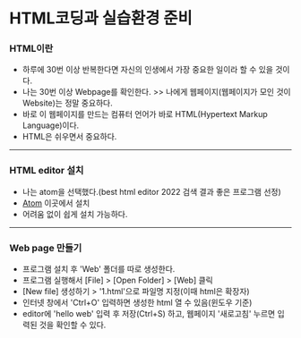 # HTML코딩과 실습환경 준비



### HTML이란

- 하루에 30번 이상 반복한다면 자신의 인생에서 가장 중요한 일이라 할 수 있을 것이다.
- 나는 30번 이상 Webpage를 확인한다. >> 나에게 웹페이지(웹페이지가 모인 것이 Website)는 정말 중요하다.
- 바로 이 웹페이지를 만드는 컴퓨터 언어가 바로 HTML(Hypertext Markup Language)이다.
- HTML은 쉬우면서 중요하다.



---



### HTML editor 설치

- 나는 atom을 선택했다.(best html editor 2022 검색 결과 좋은 프로그램 선정)
- [Atom](https://atom.io/) 이곳에서 설치
- 어려움 없이 쉽게 설치 가능하다.



---



### Web page 만들기

- 프로그램 설치 후 'Web' 폴더를 따로 생성한다.
- 프로그램 실행해서 [File] > [Open Folder] > [Web] 클릭
- [New file] 생성하기 > '1.html'으로 파일명 지정(이때 html은 확장자)
- 인터넷 창에서 'Ctrl+O' 입력하면 생성한 html 열 수 있음(윈도우 기준)
- editor에 'hello web' 입력 후 저장(Ctrl+S) 하고, 웹페이지 '새로고침' 누르면 입력된 것을 확인할 수 있다.
